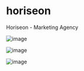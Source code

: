 # horiseon
Horiseon - Marketing Agency


![image](https://user-images.githubusercontent.com/51982659/100932731-4c15f180-34ba-11eb-9f99-17e07084b3da.png)


![image](https://user-images.githubusercontent.com/51982659/100932694-3ef90280-34ba-11eb-9340-0cb633d45d53.png)

![image](https://user-images.githubusercontent.com/51982659/100932500-f3deef80-34b9-11eb-9ca7-cf9769b6643c.png)
